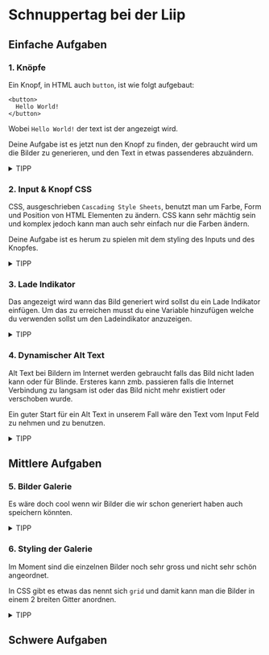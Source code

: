 # Schnuppertag bei der Liip

## Einfache Aufgaben

### 1. Knöpfe

Ein Knopf, in HTML auch `button`, ist wie folgt aufgebaut:

```svelte
<button>
  Hello World!
</button>
```

Wobei `Hello World!` der text ist der angezeigt wird.

Deine Aufgabe ist es jetzt nun den Knopf zu finden, der gebraucht wird um die Bilder zu generieren, und den Text in etwas passenderes abzuändern.

<details>
<summary>TIPP</summary>

Das musst du suchen und `Generate` ändern. Du findest es in der Mitte der Datei.

```svelte
<button
  class="submit-button"
  on:click={handleGenerate}
>
  Generate
</button>
```

</details>

### 2. Input & Knopf CSS

CSS, ausgeschrieben `Cascading Style Sheets`, benutzt man um Farbe, Form und Position von HTML Elementen zu ändern. CSS kann sehr mächtig sein und komplex jedoch kann man auch sehr einfach nur die Farben ändern.

Deine Aufgabe ist es herum zu spielen mit dem styling des Inputs und des Knopfes.

<details>
<summary>TIPP</summary>

Du kannst Eigenschaften wie `background`, `color` und `border` benutzen jedoch darfst du auch andere benutzen.

Das was du editieren musst, findest du im `<style>` tag der zu unterst in der Datei ist.

```svelte
<style>
  .custom-input {
    /* Deine Eigenschaften hier. */
  }

  .custom-button {
    /* Deine Eigenschaften hier. */
  }

  /* Andere Selektoren. */
</style>
```

Damit du nicht noch nachschauen musst wie du `background`, `color` und `border` benutzt, hier ein paar Beispiele.

```css
.class {
  /* Du kannst fast alle Farben auf Englisch angeben. */
  background: red;

  /* Das gleiche wie beim Hintergrund. */
  color: black;

  /* Die border ist ein wenig komplexer. Sie besteht aus 3 Teilen. */
  /* Zuerst kommt die Dicke in pixel zum Beispiel. Hier 1px */
  /* Danach die Art der Border. Hier solid aber es geht auch dotted oder dashed für gepunktete oder gestrichelte Linien. */
  /* Und zuletzt die Farbe, die ist, wie bei background und color, fast alle Farben auf Englisch. */
  border: 1px solid black;
}
```

</details>

### 3. Lade Indikator

Das angezeigt wird wann das Bild generiert wird sollst du ein Lade Indikator einfügen. Um das zu erreichen musst du eine Variable hinzufügen welche du verwenden sollst um den Ladeindikator anzuzeigen.

<details>
<summary>TIPP</summary>

Hier was du machen musst

```svelte
<script>
  // Anderer code...

  let isGenerating = false; // Neu

  const handleGenerate = async () => {
    if (isGenerating) return; // Neu

    isGenerating = true; // Neu

    source = await generate(prompt);

    isGenerating = false; // Neu
  };
</script>

<div class="app">
  <!-- Form -->

  <!-- Neu -->
  {#if isGenerating}
    <p>Wird generiert...</p>
  {/if}

  <!-- Bild und Error -->
</div>
```

Das ist viel Code aber ich erklär es dir kurz.

#### JavaScript

Mit `let isGenerating = false;` erstellst du eine Variable mit Namen `isGenerating` und dem Wert `false`.

In der `handleGenerate` Methode schaust du ob schon ein Bild am generieren ist, falls ja, dann beende die Methode, falls nein geh weiter. Das wäre `if (isGenerating) return;`

Jetzt setzt du `isGenerating` auf `true` was dazu führt, dass wenn du den Knopf ein zweites Mal drückst, dass nichts passiert und wir auch wissen wann es generiert wird und wir so ein Lade Indikator anzeigen können.

Die nächsten zwei Zeilen sind nicht verändert.

Als letztes setzt du `isGenerating` wieder auf `false` da das Bild fertig generiert wurde und der Lade Indikator nicht mehr angezeigt werden muss.

#### HTML

Hier fügst du nur drei Zeilen hinzu. Diese sollst du direkt unter dem Form hinzufügen, dort wo der Knopf und der Input liegen.

Diese drei Zeilen, wie es der Name schon sagt, beinhalten ein `if`-check welcher schaut ob isGenerating `true` ist. Falls es `true` ist, dann wird der Paragraph Tag angezeigt mit einem passenden Lade Text.
</details>

### 4. Dynamischer Alt Text

Alt Text bei Bildern im Internet werden gebraucht falls das Bild nicht laden kann oder für Blinde. Ersteres kann zmb. passieren falls die Internet Verbindung zu langsam ist oder das Bild nicht mehr existiert oder verschoben wurde.

Ein guter Start für ein Alt Text in unserem Fall wäre den Text vom Input Feld zu nehmen und zu benutzen.

<details>
<summary>TIPP</summary>

In Svelte kann man dynamisch den Wert einer Variable als Attribut auf Elemente setzen.

Hier wie du das machen kannst.

```svelte
<script lang="ts">
  let prompt = "Eine siamesische Katze mit blauen Augen.";
</script>


<img alt="{prompt}" />
```

Sobald man `{` und `}` in einem Attribut benutzt kann man variablen einsetzen.

</details>

## Mittlere Aufgaben

### 5. Bilder Galerie

Es wäre doch cool wenn wir Bilder die wir schon generiert haben auch speichern könnten.

<details>
<summary>TIPP</summary>

```svelte
<script lang="ts">
  import { addImage, images } from "./gallery"; // Neu

  // Restlicher code

  // let source = ""; <-- Kann entfernt werden

  const handleGenerate = async () => {
    if (isGenerating) return;

    isGenerating = true;

    const url = await generate(prompt);
    addImage(url, prompt); // Neu

    isGenerating = false;
  };
</script>


<div class="app">
  <!-- Form & Lade Indikator -->

  <!-- Neu bzw. ersetzt altes image -->
  {#each $images as {url, prompt}}
    <img
      class="image"
      src="{url}"
      alt="{prompt}"
    />
  {/each}

  <!-- Error -->
</div>
```

Erneut sehr viel code aber hier die Erklärung.

`addImage` und `images` sind von uns zu verfügung gestellt und ihr könnt sie einfach benutzen.

Wir entfernen die variable `source` da sie nicht länger gebraucht wird.

Im `handleGenerate` ändern wir zwei Zeilen. Einerseits setzen wir das Resultat von unserer generate funktion auf die neu erstellte Variable `url` und in der zweiten Zeile geben wir `url` und `prompt` an `addImage` weiter welches das ganze für uns abspeichert.

Anstelle wie vorher einfach die `source` variable einem `<img>` Tag zu übergeben, iterieren wir nun über `$images` was eine Liste von unseren Bildern ist. Iterieren bedeutet so viel wie, wir gehen durch die ganze Liste und machen etwas bestimmtes mit jedem Bild. In unserem Fall geben wir die Bild url an einen `<img>` tag weiter.

Nun kannst du ausprobieren ob es auch funktioniert! Du kannst es gut erkennen, da es mehrere Bilder untereinander sein sollten wenn du Knopf zum generieren drückst.

</details>

### 6. Styling der Galerie

Im Moment sind die einzelnen Bilder noch sehr gross und nicht sehr schön angeordnet.

In CSS gibt es etwas das nennt sich `grid` und damit kann man die Bilder in einem 2 breiten Gitter anordnen.

<details>
<summary>TIPP</summary>

```svelte
<div class="app">
  <!-- Form & Lade Indikator -->

  <!-- Neu -->
  <div class="image-grid">
    {#each $images as {url, prompt}}
      <img
        class="image"
        src="{url}"
        alt="{prompt}"
      />
    {/each}
  </div>

  <!-- Error -->
</div>

<style>
  /* Andere Styles */

  .image {
    /* width: 768px; <-- Entfernt */
    border: 3px solid black;
    border-radius: 8px;
  }

  .image-grid {
    width: 768px;
    gap: 8px;
    display: grid;
    grid-template-columns: 1fr 1fr;
  }

  /* Andere Styles */
</style>
```

</details>

## Schwere Aufgaben
